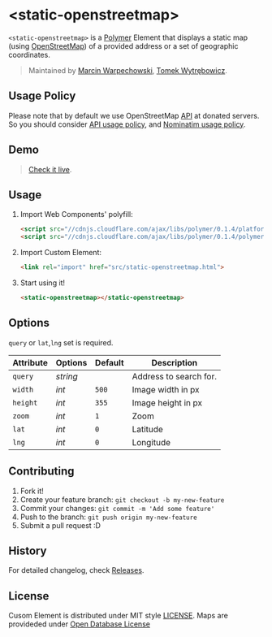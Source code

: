 # &lt;static-openstreetmap&gt;

`<static-openstreetmap>` is a [Polymer](http://www.polymer-project.org/) Element that displays a static map (using [OpenStreetMap](http://www.openstreetmap.org)) of
a provided address or a set of geographic coordinates.

> Maintained by [Marcin Warpechowski](https://github.com/warpech), 
[Tomek Wytrębowicz](https://github.com/tomalec).

## Usage Policy

Please note that by default we use OpenStreetMap [API](http://wiki.openstreetmap.org/wiki/Nominatim) at donated servers. So you should consider [API usage policy](http://wiki.openstreetmap.org/wiki/API_usage_policy), and [Nominatim usage policy](http://wiki.openstreetmap.org/wiki/Nominatim_usage_policy).

## Demo

> [Check it live](http://warpech.github.io/static-openstreetmap).

## Usage

1. Import Web Components' polyfill:

    ```html
    <script src="//cdnjs.cloudflare.com/ajax/libs/polymer/0.1.4/platform.js"></script>
    <script src="//cdnjs.cloudflare.com/ajax/libs/polymer/0.1.4/polymer.js"></script>
    ```

2. Import Custom Element:

    ```html
    <link rel="import" href="src/static-openstreetmap.html">
    ```

3. Start using it!

    ```html
    <static-openstreetmap></static-openstreetmap>
    ```

## Options

`query` or `lat`,`lng` set is required.

Attribute  | Options                   | Default             | Description
---        | ---                       | ---                 | ---
`query`    | *string*                  |                     | Address to search for.
`width`    | *int*                     | `500`               | Image width in px
`height`   | *int*                     | `355`               | Image height in px
`zoom`     | *int*                     | `1`                 | Zoom
`lat`      | *int*                     | `0`                 | Latitude
`lng`      | *int*                     | `0`                 | Longitude

## Contributing

1. Fork it!
2. Create your feature branch: `git checkout -b my-new-feature`
3. Commit your changes: `git commit -m 'Add some feature'`
4. Push to the branch: `git push origin my-new-feature`
5. Submit a pull request :D

## History

For detailed changelog, check [Releases](https://github.com/warpech/static-openstreetmap/releases).

## License

Cusom Element is distributed under
MIT style [LICENSE](https://raw.github.com/warpech/static-openstreetmap/master/LICENSE).
Maps are provideded under [Open Database License](http://www.openstreetmap.org/copyright)  
